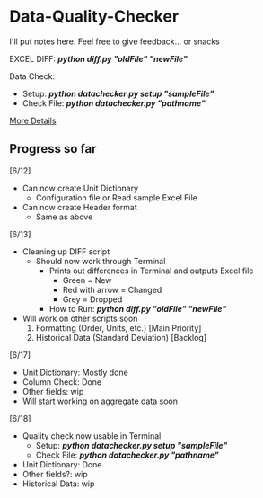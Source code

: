 # Data-Quality-Checker
I'll put notes here. Feel free to give feedback... or snacks

EXCEL DIFF: **_python diff.py "oldFile" "newFile"_**

Data Check:
* Setup: **_python datachecker.py setup "sampleFile"_**
* Check File: **_python datachecker.py "pathname"_**

[More Details](https://docs.google.com/document/d/1fem53kzp4PkXbNiEpmJCJsC1mjv_ELOK9bDdLi_UksA/edit?ts=5cffd8a1)

## Progress so far
[6/12]
* Can now create Unit Dictionary
    * Configuration file or Read sample Excel File
* Can now create Header format
    * Same as above

[6/13]
* Cleaning up DIFF script
    * Should now work through Terminal
      * Prints out differences in Terminal and outputs Excel file
        * Green = New
        * Red with arrow = Changed
        * Grey = Dropped
      * How to Run: **_python diff.py "oldFile" "newFile"_**
* Will work on other scripts soon
    1. Formatting (Order, Units, etc.) [Main Priority]
    2. Historical Data (Standard Deviation) [Backlog]

[6/17]
* Unit Dictionary: Mostly done
* Column Check: Done
* Other fields: wip
* Will start working on aggregate data soon

[6/18]
* Quality check now usable in Terminal
  * Setup: **_python datachecker.py setup "sampleFile"_**
  * Check File: **_python datachecker.py "pathname"_**
* Unit Dictionary: Done
* Other fields?: wip
* Historical Data: wip
